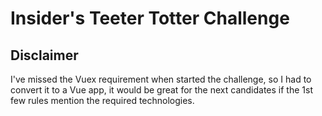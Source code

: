 # Insider's Teeter Totter Challenge


## Disclaimer

I've missed the Vuex requirement when started the challenge, so I had to convert it to a Vue app, it would be great for the next candidates if the 1st few rules mention the required technologies.

